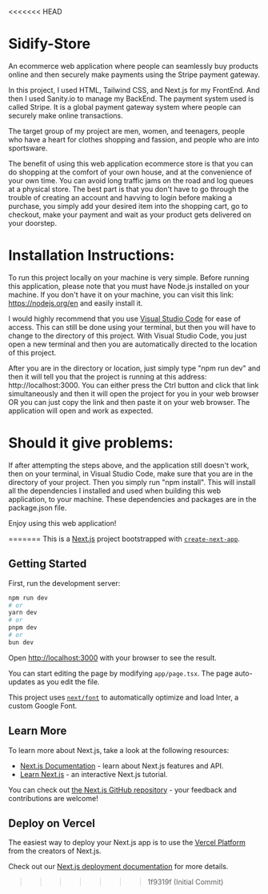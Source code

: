 <<<<<<< HEAD
# Sidify-Store
An ecommerce web application where people can seamlessly buy products online and then securely make payments using the Stripe payment gateway.

In this project, I used HTML, Tailwind CSS, and Next.js for my FrontEnd. And then I used Sanity.io to manage my BackEnd. The payment system used is called Stripe. It is a global payment gateway system where people can securely make online transactions.

The target group of my project are men, women, and teenagers, people who have a heart for clothes shopping and fassion, and people who are into sportsware. 

The benefit of using this web application ecommerce store is that you can do shopping at the comfort of your own house, and at the convenience of your own time. You can avoid long traffic jams on the road and log queues at a physical store. The best part is that you don't have to go through the trouble of creating an account and havving to login before making a purchase, you simply add your desired item into the shopping cart, go to checkout, make your payment and wait as your product gets delivered on your doorstep. 

# Installation Instructions:

To run this project locally on your machine is very simple. Before running this application, please note that you must have Node.js installed on your machine. If you don't have it on your machine, you can visit this link: https://nodejs.org/en and easily install it. 

I would highly recommend that you use [Visual Studio Code](https://code.visualstudio.com/) for ease of access. This can still be done using your terminal, but then you will have to change to the directory of this project. With Visual Studio Code, you just open a new terminal and then you are automatically directed to the location of this project.

After you are in the directory or location, just simply type "npm run dev" and then it will tell you that the project is running at this address: http://localhost:3000. You can either press the Ctrl button and click that link simultaneously and then it will open the project for you in your web browser OR you can just copy the link and then paste it on your web browser. The application will open and work as expected.

# Should it give problems:

If after attempting the steps above, and the application still doesn't work, then on your terminal, in Visual Studio Code, make sure that you are in the directory of your project. Then you simply run "npm install". This will install all the dependencies I installed and used when building this web application, to your machine. These dependencies and packages are in the package.json file.

Enjoy using this web application! 



=======
This is a [Next.js](https://nextjs.org/) project bootstrapped with [`create-next-app`](https://github.com/vercel/next.js/tree/canary/packages/create-next-app).

## Getting Started

First, run the development server:

```bash
npm run dev
# or
yarn dev
# or
pnpm dev
# or
bun dev
```

Open [http://localhost:3000](http://localhost:3000) with your browser to see the result.

You can start editing the page by modifying `app/page.tsx`. The page auto-updates as you edit the file.

This project uses [`next/font`](https://nextjs.org/docs/basic-features/font-optimization) to automatically optimize and load Inter, a custom Google Font.

## Learn More

To learn more about Next.js, take a look at the following resources:

- [Next.js Documentation](https://nextjs.org/docs) - learn about Next.js features and API.
- [Learn Next.js](https://nextjs.org/learn) - an interactive Next.js tutorial.

You can check out [the Next.js GitHub repository](https://github.com/vercel/next.js/) - your feedback and contributions are welcome!

## Deploy on Vercel

The easiest way to deploy your Next.js app is to use the [Vercel Platform](https://vercel.com/new?utm_medium=default-template&filter=next.js&utm_source=create-next-app&utm_campaign=create-next-app-readme) from the creators of Next.js.

Check out our [Next.js deployment documentation](https://nextjs.org/docs/deployment) for more details.
>>>>>>> 1f9319f (Initial Commit)
